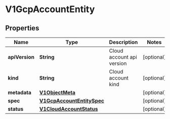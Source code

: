 # V1GcpAccountEntity

## Properties
Name | Type | Description | Notes
------------ | ------------- | ------------- | -------------
**apiVersion** | **String** | Cloud account api version |  [optional]
**kind** | **String** | Cloud account kind |  [optional]
**metadata** | [**V1ObjectMeta**](V1ObjectMeta.md) |  |  [optional]
**spec** | [**V1GcpAccountEntitySpec**](V1GcpAccountEntitySpec.md) |  |  [optional]
**status** | [**V1CloudAccountStatus**](V1CloudAccountStatus.md) |  |  [optional]
